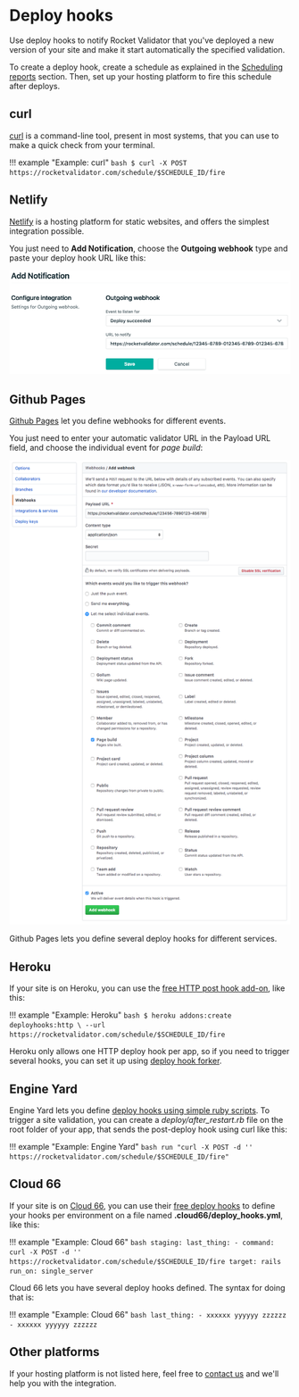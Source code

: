# Deploy hooks

Use deploy hooks to notify Rocket Validator that you've deployed a new version of your site and make it start automatically the specified validation.

To create a deploy hook, create a schedule as explained in the [Scheduling reports](/scheduling) section. Then, set up your hosting platform to fire this schedule after deploys.

## curl

<a href="http://curl.haxx.se/" target="_blank">curl</a> is a command-line tool, present in most systems, that you can use to make a quick check from your terminal.

!!! example "Example: curl"
    ```bash
    $ curl -X POST https://rocketvalidator.com/schedule/$SCHEDULE_ID/fire
    ```

## Netlify

<a href="https://www.netlify.com/" target="_blank">Netlify</a> is a hosting platform for static websites, and offers the simplest integration possible.

You just need to <strong>Add Notification</strong>, choose the <strong>Outgoing webhook</strong> type and paste your deploy hook URL like this:

![Netlify screenshot](/img/schedules/netlify.png)

## Github Pages

<a href="https://pages.github.com/">Github Pages</a> let you define webhooks for different events.

You just need to enter your automatic validator URL in the Payload URL field, and choose the individual event for <i>page build</i>:

![Github pages screenshot](/img/schedules/github-pages.png)

Github Pages lets you define several deploy hooks for different services.

## Heroku

If your site is on Heroku, you can use the <a href="https://devcenter.heroku.com/deploy-hooks#http-post-hook" target="_blank">free HTTP post hook add-on</a>, like this:

!!! example "Example: Heroku"
    ```bash
    $ heroku addons:create deployhooks:http \
      --url https://rocketvalidator.com/schedule/$SCHEDULE_ID/fire
    ```

Heroku only allows one HTTP deploy hook per app, so if you need to trigger several hooks, you can set it up using <a href="https://github.com/deadlyicon/deploy-hook-forker" target="_blank">deploy hook forker</a>.

## Engine Yard

Engine Yard lets you define <a href="https://support.cloud.engineyard.com/entries/21016568-use-ruby-deploy-hooks">deploy hooks using simple ruby scripts</a>. To trigger a site validation, you can create a <i>deploy/after_restart.rb</i> file on the root folder of your app, that sends the post-deploy hook using curl like this:

!!! example "Example: Engine Yard"
    ```bash
    run "curl -X POST -d '' https://rocketvalidator.com/schedule/$SCHEDULE_ID/fire"
    ```

## Cloud 66

If your site is on <a href="http://cloud66.com" target="_blank">Cloud 66</a>, you can use their <a href="http://help.cloud66.com/deployment/deploy-hooks" target="_blank">free deploy hooks</a> to define your hooks per environment on a file named <strong>.cloud66/deploy_hooks.yml</strong>, like this:

!!! example "Example: Cloud 66"
    ```bash
    staging:
      last_thing:
        - command: curl -X POST -d '' https://rocketvalidator.com/schedule/$SCHEDULE_ID/fire
          target: rails
          run_on: single_server
    ```

<p>Cloud 66 lets you have several deploy hooks defined. The syntax for doing that is:</p>

!!! example "Example: Cloud 66"
    ```bash
    last_thing:
      - xxxxxx
        yyyyyy
        zzzzzz
      - xxxxxx
        yyyyyy
        zzzzzz
    ```

## Other platforms

If your hosting platform is not listed here, feel free to <a href="mailto:support@rocketvalidator.com">contact us</a> and we'll help you with the integration.
